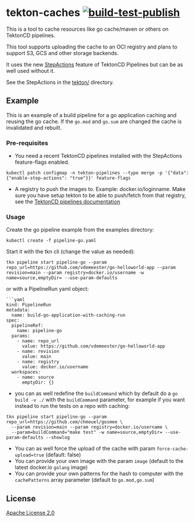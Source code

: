 # tekton-caches [![build-test-publish](https://github.com/openshift-pipelines/tekton-caches/actions/workflows/latest.yaml/badge.svg)](https://github.com/openshift-pipelines/tekton-caches/actions/workflows/latest.yaml)

This is a tool to cache resources like go cache/maven or others on TektonCD
pipelines.

This tool supports uploading the cache to an OCI registry and plans to support
S3, GCS and other storage backends.

It uses the new [StepActions](https://tekton.dev/docs/pipelines/stepactions/)
feature of TektonCD Pipelines but can be as well used without it.

See the StepActions in the [tekton/](./tekton) directory.

## Example

This is an example of a build pipeline for a go application caching and reusing
the go cache. If the `go.mod` and `go.sum` are changed the cache is invalidated and
rebuilt.

### Pre-requisites

- You need a recent TektonCD pipelines installed with the StepActions feature-flags enabled.

```shell
kubectl patch configmap -n tekton-pipelines --type merge -p '{"data":{"enable-step-actions": "true"}}' feature-flags
```

- A registry to push the images to. Example: docker.io/loginname. Make sure you
  have setup tekton to be able to push/fetch from that registry, see the
  [TektonCD pipelines documentation](https://tekton.dev/docs/pipelines/auth/#configuring-authentication-for-docker)

### Usage

Create the go pipeline example from the examples directory:

```shell
kubectl create -f pipeline-go.yaml
```

Start it with the tkn cli (change the value as needed):

```shell
tkn pipeline start pipeline-go --param repo_url=https://github.com/vdemeester/go-helloworld-app --param revision=main --param registry=docker.io/username -w name=source,emptyDir= --use-param-defaults
```

or with a PipelineRun yaml object:

```shell
```yaml
kind: PipelineRun
metadata:
  name: build-go-application-with-caching-run
spec:
  pipelineRef:
    name: pipeline-go
  params:
    - name: repo_url
      value: https://github.com/vdemeester/go-helloworld-app
    - name: revision
      value: main
    - name: registry
      value: docker.io/username
  workspaces:
    - name: source
      emptyDir: {}
```

- you can as well redefine the `buildCommand` which by default do a `go build
  -v ./` with the `buildCommand` parameter, for example if you want instead to
  run the tests on a repo with caching:

```shell
tkn pipeline start pipeline-go --param repo_url=https://github.com/chmouel/gosmee \ 
  --param revision=main --param registry=docker.io/username \
  --param=buildCommand="make test" -w name=source,emptyDir= --use-param-defaults --showlog
```

- You can as well force the upload of the cache with param `force-cache-upload=true` (default: false)
- You can provide your own image with the param `image` (default to the latest docker.io `golang` image)
- You can provide your own patterns for the hash to computer with the `cachePatterns` array parameter (default to `go.mod,go.sum`)

## License

[Apache License 2.0](./LICENSE)
